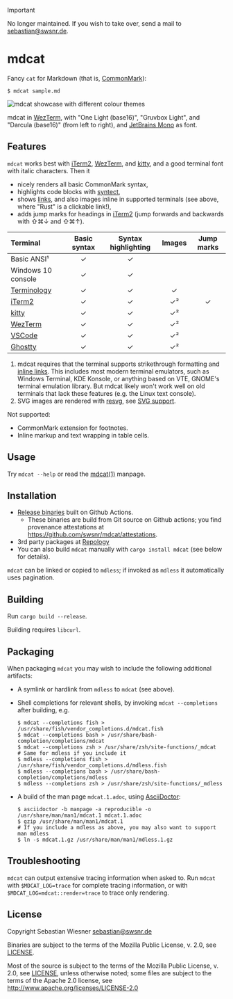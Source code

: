 > [!IMPORTANT]
> No longer maintained.  If you wish to take over, send a mail to <sebastian@swsnr.de>.

# mdcat

Fancy `cat` for Markdown (that is, [CommonMark][]):

```
$ mdcat sample.md
```

![mdcat showcase with different colour themes][sxs]

mdcat in [WezTerm], with "One Light (base16)", "Gruvbox Light", and "Darcula
(base16)" (from left to right), and [JetBrains Mono] as font.

[CommonMark]: http://commonmark.org
[Solarized]: http://ethanschoonover.com/solarized
[dracula]: https://draculatheme.com/iterm/
[wezterm]: https://wezfurlong.org/wezterm/
[JetBrains Mono]: https://www.jetbrains.com/lp/mono/
[sxs]: ./screenshots/side-by-side.png

## Features

`mdcat` works best with [iTerm2], [WezTerm], and [kitty], and a good terminal font with italic characters.
Then it

* nicely renders all basic CommonMark syntax,
* highlights code blocks with [syntect],
* shows [links][osc8], and also images inline in supported terminals (see above, where "Rust" is a clickable link!),
* adds jump marks for headings in [iTerm2] (jump forwards and backwards with <key>⇧⌘↓</key> and <key>⇧⌘↑</key>).

| Terminal                   |  Basic syntax | Syntax highlighting | Images | Jump marks |
| :------------------------- | :-----------: | :-----------------: | :----: | :--------: |
| Basic ANSI¹                | ✓             | ✓                   |        |            |
| Windows 10 console         | ✓             | ✓                   |        |            |
| [Terminology]              | ✓             | ✓                   | ✓      |            |
| [iTerm2]                   | ✓             | ✓                   | ✓²     | ✓          |
| [kitty]                    | ✓             | ✓                   | ✓²     |            |
| [WezTerm]                  | ✓             | ✓                   | ✓²     |            |
| [VSCode]                   | ✓             | ✓                   | ✓²     |            |
| [Ghostty]                  | ✓             | ✓                   | ✓²     |            |

1) mdcat requires that the terminal supports strikethrough formatting and [inline links][osc8].
    This includes most modern terminal emulators, such as Windows Terminal, KDE Konsole, or anything based on VTE, GNOME's terminal emulation library.
    But mdcat likely won't work well on old terminals that lack these features (e.g. the Linux text console).
2) SVG images are rendered with [resvg], see [SVG support].

Not supported:

* CommonMark extension for footnotes.
* Inline markup and text wrapping in table cells.

[syntect]: https://github.com/trishume/syntect
[osc8]: https://gist.github.com/egmontkob/eb114294efbcd5adb1944c9f3cb5feda
[Terminology]: http://terminolo.gy
[iterm2]: https://www.iterm2.com
[WezTerm]: https://wezfurlong.org/wezterm/
[kitty]: https://sw.kovidgoyal.net/kitty/
[resvg]: https://github.com/RazrFalcon/resvg
[SVG support]: https://github.com/RazrFalcon/resvg#svg-support
[VSCode]: https://code.visualstudio.com/
[Ghostty]: https://mitchellh.com/ghostty

## Usage

Try `mdcat --help` or read the [mdcat(1)](./mdcat.1.adoc) manpage.

## Installation

* [Release binaries](https://github.com/swsnr/mdcat/releases/) built on Github Actions.
  - These binaries are build from Git source on Github actions; you find provenance attestations at <https://github.com/swsnr/mdcat/attestations>.
* 3rd party packages at [Repology](https://repology.org/project/mdcat/versions)
* You can also build `mdcat` manually with `cargo install mdcat` (see below for details).

`mdcat` can be linked or copied to `mdless`; if invoked as `mdless` it automatically uses pagination.

## Building

Run `cargo build --release`.

Building requires `libcurl`.

## Packaging

When packaging `mdcat` you may wish to include the following additional artifacts:

- A symlink or hardlink from `mdless` to `mdcat` (see above).
- Shell completions for relevant shells, by invoking `mdcat --completions` after building, e.g.

  ```console
  $ mdcat --completions fish > /usr/share/fish/vendor_completions.d/mdcat.fish
  $ mdcat --completions bash > /usr/share/bash-completion/completions/mdcat
  $ mdcat --completions zsh > /usr/share/zsh/site-functions/_mdcat
  # Same for mdless if you include it
  $ mdless --completions fish > /usr/share/fish/vendor_completions.d/mdless.fish
  $ mdless --completions bash > /usr/share/bash-completion/completions/mdless
  $ mdless --completions zsh > /usr/share/zsh/site-functions/_mdless
  ```

- A build of the man page `mdcat.1.adoc`, using [AsciiDoctor]:

  ```console
  $ asciidoctor -b manpage -a reproducible -o /usr/share/man/man1/mdcat.1 mdcat.1.adoc
  $ gzip /usr/share/man/man1/mdcat.1
  # If you include a mdless as above, you may also want to support man mdless
  $ ln -s mdcat.1.gz /usr/share/man/man1/mdless.1.gz
  ```

[AsciiDoctor]: https://asciidoctor.org/

## Troubleshooting

`mdcat` can output extensive tracing information when asked to.
Run `mdcat` with `$MDCAT_LOG=trace` for complete tracing information, or with `$MDCAT_LOG=mdcat::render=trace` to trace only rendering.

## License

Copyright Sebastian Wiesner <sebastian@swsnr.de>

Binaries are subject to the terms of the Mozilla Public
License, v. 2.0, see [LICENSE](LICENSE).

Most of the source is subject to the terms of the Mozilla Public
License, v. 2.0, see [LICENSE](LICENSE), unless otherwise noted;
some files are subject to the terms of the Apache 2.0 license,
see <http://www.apache.org/licenses/LICENSE-2.0>
